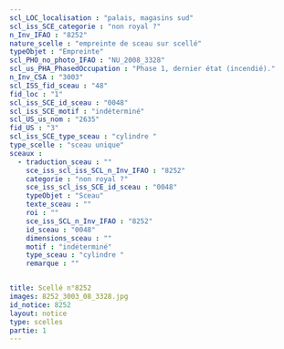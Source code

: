 ```yaml
---
scl_LOC_localisation : "palais, magasins sud"
scl_iss_SCE_categorie : "non royal ?"
n_Inv_IFAO : "8252"
nature_scelle : "empreinte de sceau sur scellé"
typeObjet : "Empreinte"
scl_PHO_no_photo_IFAO : "NU_2008_3328"
scl_us_PHA_PhasedOccupation : "Phase 1, dernier état (incendié)."
n_Inv_CSA : "3003"
scl_ISS_fid_sceau : "48"
fid_loc : "1"
scl_iss_SCE_id_sceau : "0048"
scl_iss_SCE_motif : "indéterminé"
scl_US_us_nom : "2635"
fid_US : "3"
scl_iss_SCE_type_sceau : "cylindre "
type_scelle : "sceau unique"
sceaux :
  - traduction_sceau : ""
    sce_iss_scl_iss_SCL_n_Inv_IFAO : "8252"
    categorie : "non royal ?"
    sce_iss_scl_iss_SCE_id_sceau : "0048"
    typeObjet : "Sceau"
    texte_sceau : ""
    roi : ""
    sce_iss_SCL_n_Inv_IFAO : "8252"
    id_sceau : "0048"
    dimensions_sceau : ""
    motif : "indéterminé"
    type_sceau : "cylindre "
    remarque : ""


title: Scellé n°8252
images: 8252_3003_08_3328.jpg
id_notice: 8252
layout: notice
type: scelles
partie: 1
---
```

